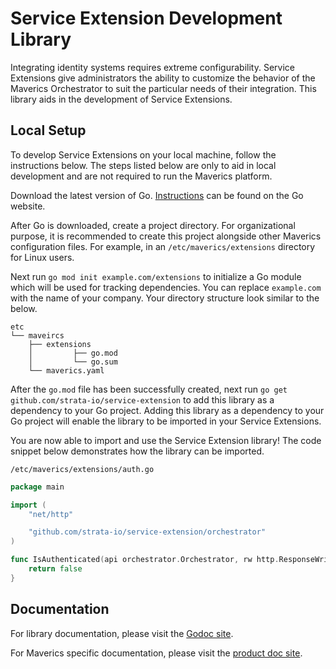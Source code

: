 # Service Extension Development Library
Integrating identity systems requires extreme configurability. Service Extensions 
give administrators the ability to customize the behavior of the Maverics Orchestrator
to suit the particular needs of their integration. This library aids in the 
development of Service Extensions.

## Local Setup
To develop Service Extensions on your local machine, follow the instructions below. 
The steps listed below are only to aid in local development and are not required to run
the Maverics platform. 

Download the latest version of Go. [Instructions](https://go.dev/doc/install) can be 
found on the Go website.

After Go is downloaded, create a project directory. For organizational purpose, it is
recommended to create this project alongside other Maverics configuration files. For
example, in an `/etc/maverics/extensions` directory for Linux users.

Next run `go mod init example.com/extensions` to initialize a Go module which will be
used for tracking dependencies. You can replace `example.com` with the name of your 
company. Your directory structure look similar to the below.
```
etc
└── maveircs
    ├── extensions
    │         ├── go.mod
    │         └── go.sum
    └── maverics.yaml
```

After the `go.mod` file has been successfully created, next run 
`go get github.com/strata-io/service-extension` to add this library as a dependency
to your Go project. Adding this library as a dependency to your Go project will enable
the library to be imported in your Service Extensions.

You are now able to import and use the Service Extension library! The code snippet 
below demonstrates how the library can be imported.

`/etc/maverics/extensions/auth.go`
```go
package main

import (
	"net/http"

	"github.com/strata-io/service-extension/orchestrator"
)

func IsAuthenticated(api orchestrator.Orchestrator, rw http.ResponseWriter, req *http.Request) bool {
	return false
}
```

## Documentation
For library documentation, please visit the [Godoc site](https://pkg.go.dev/github.com/strata-io/service-extension).

For Maverics specific documentation, please visit the [product doc site](https://docs.strata.io/).